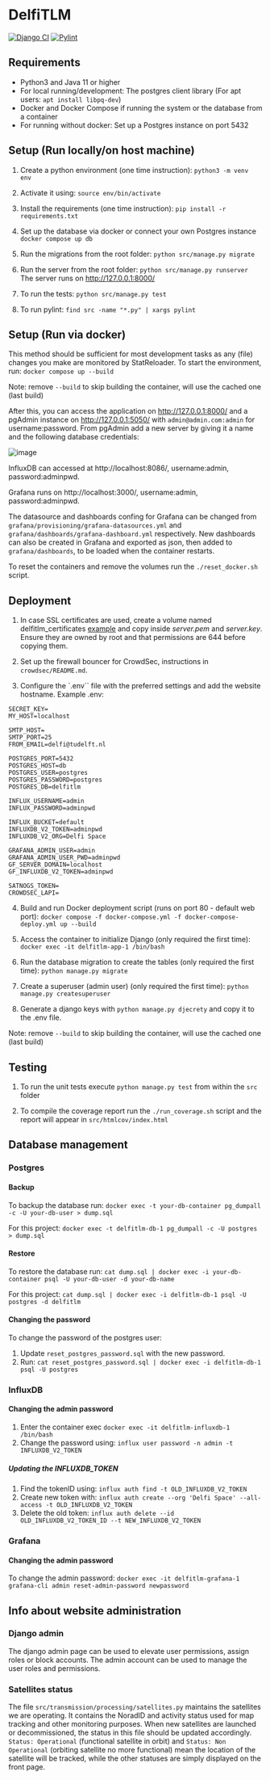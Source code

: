 # DelfiTLM

[![Django CI](https://github.com/iiacoban42/DelfiTLM/actions/workflows/django.yml/badge.svg?branch=main)](https://github.com/iiacoban42/DelfiTLM/actions/workflows/django.yml)
[![Pylint](https://github.com/iiacoban42/DelfiTLM/actions/workflows/pylint.yml/badge.svg?branch=main)](https://github.com/iiacoban42/DelfiTLM/actions/workflows/pylint.yml)

## Requirements

- Python3 and Java 11 or higher
- For local running/development: The postgres client library (For apt users: `apt install libpq-dev`)
- Docker and Docker Compose if running the system or the database from a container
- For running without docker: Set up a Postgres instance on port 5432

## Setup (Run locally/on host machine)

1. Create a python environment (one time instruction):
`python3 -m venv env`

2. Activate it using:
`source env/bin/activate`

3. Install the requirements (one time instruction):
`pip install -r requirements.txt`

4. Set up the database via docker or connect your own Postgres instance
`docker compose up db`

5. Run the migrations from the root folder:
`python src/manage.py migrate`

6. Run the server from the root folder:
`python src/manage.py runserver` The server runs on http://127.0.0.1:8000/

7. To run the tests:
`python src/manage.py test`

8. To run pylint:
`find src -name "*.py" | xargs pylint`

## Setup (Run via docker)

This method should be sufficient for most development tasks as any (file) changes you make are monitored by StatReloader. To start the environment, run:
`docker compose up --build`

Note: remove `--build` to skip building the container, will use the cached one (last build)

After this, you can access the application on http://127.0.0.1:8000/ and a pgAdmin instance on http://127.0.0.1:5050/ with `admin@admin.com:admin` for username:password. From pgAdmin add a new server by giving it a name and the following database credentials:

![image](https://user-images.githubusercontent.com/15870306/145728488-ada8aacf-ec53-42d1-8e4d-b7198c70cc77.png)

InfluxDB can accessed at http://localhost:8086/, username:admin, password:adminpwd.

Grafana runs on http://localhost:3000/, username:admin, password:adminpwd.

The datasource and dashboards confing for Grafana can be changed from `grafana/provisioning/grafana-datasources.yml` and `grafana/dashboards/grafana-dashboard.yml` respectively. New dashboards can also be created in Grafana and exported as json, then added to `grafana/dashboards`, to be loaded when the container restarts.

To reset the containers and remove the volumes run the `./reset_docker.sh` script.

## Deployment

1. In case SSL certificates are used, create a volume named delfitlm\_certificates [example](https://github.com/moby/moby/issues/25245#issuecomment-365980572) and copy inside _server.pem_ and _server.key_. Ensure they are owned by root and that permissions are 644 before copying them.

2. Set up the firewall bouncer for CrowdSec, instructions in `crowdsec/README.md`.
3. Configure the `.env`` file with the preferred settings and add the website hostname.
   Example .env:
```
SECRET_KEY=
MY_HOST=localhost

SMTP_HOST=
SMTP_PORT=25
FROM_EMAIL=delfi@tudelft.nl

POSTGRES_PORT=5432
POSTGRES_HOST=db
POSTGRES_USER=postgres
POSTGRES_PASSWORD=postgres
POSTGRES_DB=delfitlm

INFLUX_USERNAME=admin
INFLUX_PASSWORD=adminpwd

INFLUX_BUCKET=default
INFLUXDB_V2_TOKEN=adminpwd
INFLUXDB_V2_ORG=Delfi Space

GRAFANA_ADMIN_USER=admin
GRAFANA_ADMIN_USER_PWD=adminpwd
GF_SERVER_DOMAIN=localhost
GF_INFLUXDB_V2_TOKEN=adminpwd

SATNOGS_TOKEN=
CROWDSEC_LAPI=
```

4. Build and run Docker deployment script (runs on port 80 - default web port):
`docker compose -f docker-compose.yml -f docker-compose-deploy.yml up --build`

5. Access the container to initialize Django (only required the first time):
`docker exec -it delfitlm-app-1 /bin/bash`

6. Run the database migration to create the tables (only required the first time): `python manage.py migrate`

7. Create a superuser (admin user) (only required the first time): `python manage.py createsuperuser`

8. Generate a django keys with `python manage.py djecrety` and copy it to the .env file.

Note: remove `--build` to skip building the container, will use the cached one (last build)

## Testing

1. To run the unit tests execute `python manage.py test` from within the `src` folder

2. To compile the coverage report run the `./run_coverage.sh` script and the report will appear in `src/htmlcov/index.html`


## Database management

### Postgres

#### Backup

To backup the database run: `docker exec -t your-db-container pg_dumpall -c -U your-db-user > dump.sql`

For this project: `docker exec -t delfitlm-db-1 pg_dumpall -c -U postgres > dump.sql`

#### Restore

To restore the database run: `cat dump.sql | docker exec -i your-db-container psql -U your-db-user -d your-db-name`

For this project: `cat dump.sql | docker exec -i delfitlm-db-1 psql -U postgres -d delfitlm`

#### Changing the password

To change the password of the postgres user:
1. Update `reset_postgres_password.sql` with the new password.
2. Run: `cat reset_postgres_password.sql | docker exec -i delfitlm-db-1 psql -U postgres`


### InfluxDB

#### Changing the admin password

1. Enter the container exec `docker exec -it delfitlm-influxdb-1 /bin/bash`
2. Change the password using: `influx user password -n admin -t INFLUXDB_V2_TOKEN`

##### Updating the INFLUXDB_TOKEN

1. Find the tokenID using: `influx auth find -t OLD_INFLUXDB_V2_TOKEN`
2. Create new token with: `influx auth create --org 'Delfi Space' --all-access -t OLD_INFLUXDB_V2_TOKEN`
3. Delete the old token: `influx auth delete --id OLD_INFLUXDB_V2_TOKEN_ID --t NEW_INFLUXDB_V2_TOKEN`

### Grafana

#### Changing the admin password

To change the admin password: `docker exec -it delfitlm-grafana-1 grafana-cli admin reset-admin-password newpassword`

## Info about website administration

### Django admin

The django admin page can be used to elevate user permissions, assign roles or block accounts. The admin account can be used to manage the user roles and permissions.

### Satellites status

The file `src/transmission/processing/satellites.py` maintains the satellites we are operating. It contains the NoradID and activity status used for map tracking and other monitoring purposes. When new satellites are launched or decommissioned, the status in this file should be updated accordingly. `Status: Operational` (functional satellite in orbit) and `Status: Non Operational` (orbiting satellite no more functional) mean the location of the satellite will be tracked, while the other statuses are simply displayed on the front page.

